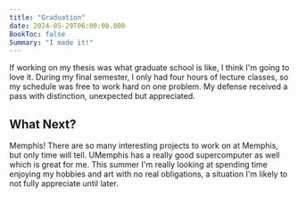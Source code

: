 ```yaml
---
title: "Graduation"
date: 2024-05-29T06:00:00.000
BookToc: false
Summary: "I made it!"
---
```


If working on my thesis was what graduate school is like, I think I'm going to love it. During my final semester, I only had four hours of lecture classes, so my schedule was free to work hard on one problem. My defense received a pass with distinction, unexpected but appreciated.
## What Next?
Memphis! There are so many interesting projects to work on at Memphis, but only time will tell. UMemphis has a really good supercomputer as well which is great for me. This summer I'm really looking at spending time enjoying my hobbies and art with no real obligations, a situation I'm likely to not fully appreciate until later.